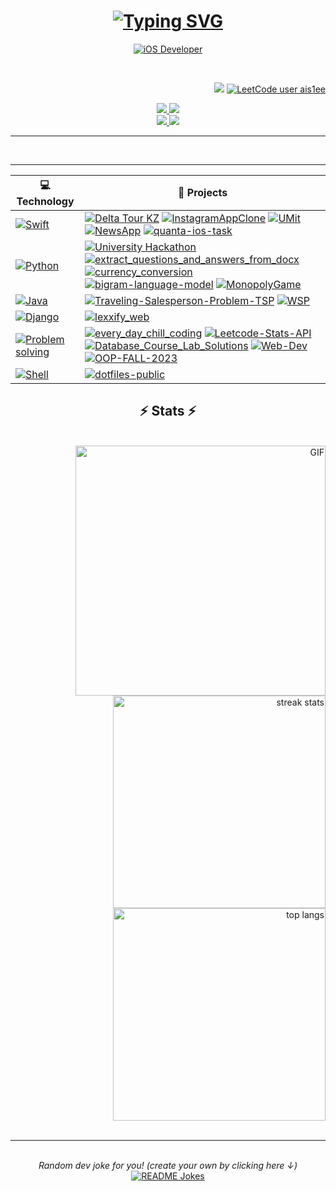 <h1 align="center">
    <a href="https://git.io/typing-svg"><img src="https://readme-typing-svg.demolab.com?font=Fira&weight=600&size=25&duration=3000&pause=700&color=F6F715&center=true&repeat=false&random=false&width=435&lines=Saiman+Yerassyl" alt="Typing SVG" /></a>
</h1>

<p align="center">
  <!-- Typing SVG by DenverCoder1 - https://github.com/DenverCoder1/readme-typing-svg -->
  <a href="https://git.io/typing-svg"><img src="https://readme-typing-svg.demolab.com?font=Fira&weight=600&size=25&duration=3000&pause=700&color=F6F715&center=true&random=false&width=435&lines=iOS+Developer;Always+learning+new+things;Make+life+better+for+everyone" alt="iOS Developer" /></a>
</p>

<br/>

 <span align="right">
     
![](https://komarev.com/ghpvc/?username=yerass11&color=yellow)
[![LeetCode user ais1ee](https://img.shields.io/badge/dynamic/json?style=flat&labelColor=black&color=%23ffa116&label=Solved&query=solvedOverTotal&url=https%3A%2F%2Fleetcode-badge.vercel.app%2Fapi%2Fusers%2Fais1ee&logo=leetcode&logoColor=yellow)](https://leetcode.com/ais1ee/)
</span>

<div align="center"> 
  <a href="mailto:erasylsaiman2005@gmail.com">
    <img src="https://img.shields.io/badge/Gmail-333333?style=for-the-badge&logo=gmail&logoColor=red" />
  </a>
  
  <a href="https://linkedin.com/in/yerassyl-saiman" target="_blank">
    <img src="https://img.shields.io/badge/LinkedIn-333333?style=for-the-badge&logo=linkedin&logoColor=white" target="_blank" />
  </a>
  
<div align="center"> 
  <a href="https://t.me/ais1ee">
    <img src="https://img.shields.io/badge/telegram-333333?style=for-the-badge&logo=telegram&logoColor=blue" />
  </a>
    
  <a href="https://leetcode.com/ais1e/">
    <img src="https://img.shields.io/badge/LeetCode-333333?style=for-the-badge&logo=leetcode&logoColor=#FFA116" target="_blank" />
  </a>
</div>
 <hr/>

<!--
 <h2 align="center">⚒️ Languages-Frameworks-Tools ⚒️</h2>
<br/>
<div align="center">
    <img src="https://skillicons.dev/icons?i=swift,cpp,java,python,django,postgres,css,html,js,firebase" /><br>
    <img src="https://skillicons.dev/icons?i=vscode,eclipse,idea,pycharm,git,github,postman,figma" /><br>
</div>
-->
<br/>

</div>

<hr/>

<!-- START OF PROFILE STACK, DO NOT REMOVE -->
<div align="left">
    
| 💻 **Technology** | 🚀 **Projects** |
| - | - |
| [![Swift](https://img.shields.io/badge/Swift-F05138?logo=Swift&logoColor=white)](swift.org/) | [![Delta Tour KZ](https://img.shields.io/static/v1?label=&message=Delta_Tour_KZ&color=000605&logo=github&logoColor=FFFFFF&labelColor=000605)](https://github.com/yerass11/Delta_tour_kz.git) [![InstagramAppClone](https://img.shields.io/static/v1?label=&message=InstagramAppClone&color=000605&logo=github&logoColor=FFFFFF&labelColor=000605)](https://github.com/yerass11/InstagramApp.git) [![UMit](https://img.shields.io/static/v1?label=&message=UMit&color=000605&logo=github&logoColor=FFFFFF&labelColor=000605)](https://github.com/yerass11/UMit.git) [![NewsApp](https://img.shields.io/static/v1?label=&message=NewsApp&color=000605&logo=github&logoColor=FFFFFF&labelColor=000605)](https://github.com/yerass11/NewsApp.git) [![quanta-ios-task](https://img.shields.io/static/v1?label=&message=quanta-ios-task&color=000605&logo=github&logoColor=FFFFFF&labelColor=000605)](https://github.com/yerass11/quanta-ios-task.git) |
| [![Python](https://img.shields.io/static/v1?label=&message=Python&color=3776AB&logo=Python&logoColor=FFFFFF)](https://www.python.org/) | [![University Hackathon](https://img.shields.io/static/v1?label=&message=university_hackathon&color=000605&logo=github&logoColor=FFFFFF&labelColor=000605)](https://github.com/yerass11/university_hackathon.git) [![extract_questions_and_answers_from_docx](https://img.shields.io/static/v1?label=&message=extract_questions_and_answers_from_docx&color=000605&logo=github&logoColor=FFFFFF&labelColor=000605)](https://github.com/yerass11/extract_questions_and_answers_from_docx.git) [![currency_conversion](https://img.shields.io/static/v1?label=&message=currency_conversion&color=000605&logo=github&logoColor=FFFFFF&labelColor=000605)](https://github.com/yerass11/currency_conversion.git) [![bigram-language-model](https://img.shields.io/static/v1?label=&message=bigram-language-model&color=000605&logo=github&logoColor=FFFFFF&labelColor=000605)](https://github.com/yerass11/bigram-language-model.git) [![MonopolyGame](https://img.shields.io/static/v1?label=&message=MonopolyGame&color=000605&logo=github&logoColor=FFFFFF&labelColor=000605)](https://github.com/yerass11/MonopolyGame.git) |
|[![Java](https://img.shields.io/badge/Java-%23ED8B00.svg?logo=openjdk&logoColor=white)](https://www.java.com/ru/) | [![Traveling-Salesperson-Problem-TSP](https://img.shields.io/static/v1?label=&message=Traveling-Salesperson-Problem-TSP&color=000605&logo=github&logoColor=FFFFFF&labelColor=000605)](https://github.com/yerass11/Traveling-Salesperson-Problem-TSP-.git) [![WSP](https://img.shields.io/static/v1?label=&message=WSP-INTRANET&color=000605&logo=github&logoColor=FFFFFF&labelColor=000605)](https://github.com/yerass11/WSP.git) |
| [![Django](https://img.shields.io/static/v1?label=&message=Django&color=092E20&logo=Django&logoColor=FFFFFF)](https://www.djangoproject.com/) | [![lexxify_web](https://img.shields.io/static/v1?label=&message=lexxify_web&color=000605&logo=github&logoColor=FFFFFF&labelColor=000605)](https://github.com/yerass11/lexxify_web.git) |
| [![Problem solving](https://img.shields.io/static/v1?label=&message=Problem%20solving&color=FFA116&logo=LeetCode&logoColor=FFFFFF)](https://hackattic.com/u/ashleymavericks) | [![every_day_chill_coding](https://img.shields.io/static/v1?label=&message=every_day_chill_coding&color=000605&logo=github&logoColor=FFFFFF&labelColor=000605)](https://github.com/yerass11/justChill.git) [![Leetcode-Stats-API](https://img.shields.io/static/v1?label=&message=Leetcode-Stats-API&color=000605&logo=github&logoColor=FFFFFF&labelColor=000605)](https://github.com/yerass11/Leetcode-Stats-API.git) [![Database_Course_Lab_Solutions](https://img.shields.io/static/v1?label=&message=Database_Course_Lab_Solutions&color=000605&logo=github&logoColor=FFFFFF&labelColor=000605)](https://github.com/yerass11/Database_Course_Lab_Solutions.git) [![Web-Dev](https://img.shields.io/static/v1?label=&message=Web-Dev&color=000605&logo=github&logoColor=FFFFFF&labelColor=000605)](https://github.com/yerass11/Web-Dev.git) [![OOP-FALL-2023](https://img.shields.io/static/v1?label=&message=OOP-FALL-2023&color=000605&logo=github&logoColor=FFFFFF&labelColor=000605)](https://github.com/yerass11/OOP-FALL-2023.git) |
| [![Shell](https://img.shields.io/static/v1?label=&message=Shell&color=4EAA25&logo=GNU%20Bash&logoColor=FFFFFF)](https://www.gnu.org/) | [![dotfiles-public](https://img.shields.io/static/v1?label=&message=dotfiles-public&color=000605&logo=github&logoColor=FFFFFF&labelColor=000605)](https://github.com/ashleymavericks/dotfiles-public) |
<!-- END OF PROFILE STACK, DO NOT REMOVE -->


</div>

<h2 align="center">⚡ Stats ⚡</h2>
<br>
<div align=leading>
    <img align="right" width=400 align="center" alt="GIF" src="https://media.giphy.com/media/MC6eSuC3yypCU/giphy.gif" />
    
  <img width=340 src="https://streak-stats.demolab.com/?user=yerass11&count_private=true&theme=outrun&border_radius=16" alt="streak stats"/>
<br>
  <img width=340 align="center" src="https://github-readme-stats-salesp07.vercel.app/api/top-langs/?username=yerass11&layout=compact&theme=chartreuse-dark&border_radius=16&size_weight=0.5&count_weight=0.5&exclude_repo=github-readme-stats" alt="top langs" />


  
</div>
<div align="center">
<br/>
<hr/>
<br/>
<i>Random dev joke for you! (create your own by clicking here ↓)</i><br>
<a href="https://readme-jokes.vercel.app"><img align="center" src="https://readme-jokes.vercel.app/api?bgColor=%23073b4c&textColor=%2306d6a0&aColor=%2306d6a0&borderColor=%2306d6a0" alt="README Jokes"></a>

</div>




